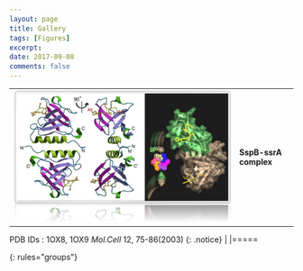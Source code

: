 ```yaml
---
layout: page
title: Gallery
tags: [Figures]
excerpt: 
date: 2017-09-08
comments: false
---    
```


|  |  |
|:--------:|:-------|
| [![ex_screenshot](/assets/gallery/sspb.jpg)](/assets/gallery/g-sspb-hks.pdf) | <strong>SspB-ssrA complex</strong>
PDB IDs : 1OX8, 1OX9
<em>Mol.Cell</em> 12, 75-86(2003)
{: .notice} |
|=====

{: rules="groups"}
